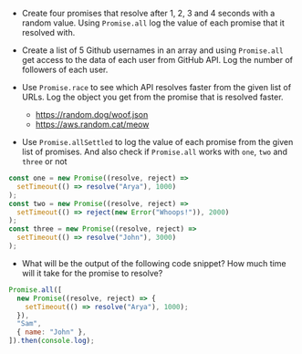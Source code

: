 - Create four promises that resolve after 1, 2, 3 and 4 seconds with a random value. Using `Promise.all` log the value of each promise that it resolved with.


- Create a list of 5 Github usernames in an array and using `Promise.all` get access to the data of each user from GitHub API. Log the number of followers of each user.

- Use `Promise.race` to see which API resolves faster from the given list of URLs. Log the object you get from the promise that is resolved faster.

  - https://random.dog/woof.json
  - https://aws.random.cat/meow

- Use `Promise.allSettled` to log the value of each promise from the given list of promises. And also check if `Promise.all` works with `one`, `two` and `three` or not

```js
const one = new Promise((resolve, reject) =>
  setTimeout(() => resolve("Arya"), 1000)
);
const two = new Promise((resolve, reject) =>
  setTimeout(() => reject(new Error("Whoops!")), 2000)
);
const three = new Promise((resolve, reject) =>
  setTimeout(() => resolve("John"), 3000)
);
```

- What will be the output of the following code snippet? How much time will it take for the promise to resolve?

```js
Promise.all([
  new Promise((resolve, reject) => {
    setTimeout(() => resolve("Arya"), 1000);
  }),
  "Sam",
  { name: "John" },
]).then(console.log);
```
